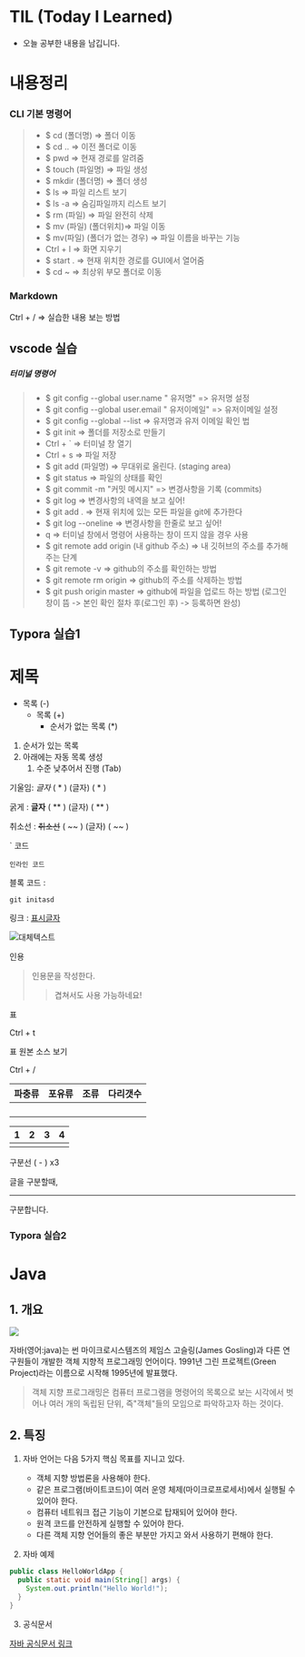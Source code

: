 # TIL (Today I Learned)
- 오늘 공부한 내용을 남깁니다.

# 내용정리


### CLI 기본 명령어

>* $ cd (폴더명) => 폴더 이동
>* $ cd ..  => 이전 폴더로 이동
>* $ pwd  => 현재 경로를 알려줌
>* $ touch (파일명) =>  파일 생성
>* $ mkdir (폴더명) => 폴더 생성
>* $ ls => 파일 리스트 보기
>* $ ls -a => 숨김파일까지 리스트 보기
>* $ rm (파일) => 파일 완전히 삭제
>* $ mv (파일) (폴더위치)=> 파일 이동
>* $ mv(파일) (폴더가 없는 경우) => 파일 이름을 바꾸는 기능
>* Ctrl + l => 화면 지우기
>* $ start . => 현재 위치한 경로를 GUI에서 열어줌
>* $ cd ~ => 최상위 부모 폴더로 이동


### Markdown

Ctrl + / => 실습한 내용 보는 방법


## vscode 실습

##### 터미널 명령어

>* $ git config --global user.name " 유저명" => 유저명 설정
>* $ git config --global user.email " 유저이메일" => 유저이메일 설정
>* $ git config --global --list => 유저명과 유저 이메일 확인 법
>* $ git init => 폴더를 저장소로 만들기
>* Ctrl + ` => 터미널 창 열기
>* Ctrl + s => 파일 저장
>* $ git add (파일명) => 무대위로 올린다. (staging area)
>* $ git status => 파일의 상태를 확인
>* $ git commit -m "커밋 메시지" => 변경사항을 기록 (commits)
>* $ git log => 변경사항의 내역을 보고 싶어!
>* $ git add . => 현재 위치에 있는 모든 파일을 git에 추가한다
>* $ git log --oneline => 변경사항을 한줄로 보고 싶어!
>* q => 터미널 창에서 명령어 사용하는 창이 뜨지 않을 경우 사용
>* $ git remote add origin (내 github 주소) => 내 깃허브의 주소를 추가해 주는 단계
>* $ git remote -v => github의 주소를 확인하는 방법
>* $ git remote rm origin => github의 주소를 삭제하는 방법
>* $ git push origin master => github에 파일을 업로드 하는 방법
> (로그인 창이 뜸 -> 본인 확인 절차 후(로그인 후) -> 등록하면 완성)

## Typora 실습1
# 제목

- 목록 (-)
  + 목록 (+)
    * 순서가 없는 목록 (*)

1. 순서가 있는 목록
2. 아래에는 자동 목록 생성
   1. 수준 낮추어서 진행 (Tab)

기울임: *글자*  ( * ) (글자) ( * )

굵게 : **글자**  ( ** ) (글자) ( ** )

취소선 : ~~취소선~~  ( ~~ ) (글자) ( ~~ ) 

` 코드

`인라인 코드`

블록 코드 : 

``` git init dasdasdas
git initasd
```

 	

링크 : [표시글자](https://www.youtube.com/)

![대체텍스트]()

인용

> 인용문을 작성한다.
>
> > 겹쳐서도 사용 가능하네요!



표 

Ctrl + t

표 원본 소스 보기

Ctrl + /

| 파충류 | 포유류 | 조류 | 다리갯수 |
| ------ | ------ | ---- | -------- |
|        |        |      |          |
|        |        |      |          |
|        |        |      |          |
|        |        |      |          |

| 1    | 2    | 3    | 4    |
| ---- | ---- | ---- | ---- |
|      |      |      |      |



구분선 ( - ) x3

글을 구분할때,

---

구분합니다.

### Typora 실습2
# Java



## 1. 개요

![](https://blog.kakaocdn.net/dn/cZsyTw/btq0u5VBWge/F7xmauYA6r8nnbXSz2vJhK/img.png)

자바(영어:java)는 썬 마이크로시스템즈의 제임스 고슬링(James Gosling)과 다른 연구원들이 개발한 객체 지향적 프로그래밍 언어이다. 1991년 그린 프로젝트(Green Project)라는 이름으로 시작해 1995년에 발표했다.

>객체 지향 프로그래밍은 컴퓨터 프로그램을 명령어의 목록으로 보는 시각에서 벗어나 여러 개의 독립된 단위, 즉"객체"들의 모임으로 파악하고자 하는 것이다.


## 2. 특징

1. 자바 언어는 다음 5가지 핵심 목표를 지니고 있다.

   - 객체 지향 방법론을 사용해야 한다.
   - 같은 프로그램(바이트코드)이 여러 운영 체제(마이크로프로세서)에서 실행될 수 있어야 한다.
   - 컴퓨터 네트워크 접근 기능이 기본으로 탑재되어 있어야 한다.
   - 원격 코드를 안전하게 실행할 수 있어야 한다.
   - 다른 객체 지향 언어들의 좋은 부분만 가지고 와서 사용하기 편해야 한다.


2. 자바 예제


```java
public class HelloWorldApp {
  public static void main(String[] args) {
    System.out.println("Hello World!");
  }
}
```

3.  공식문서

[자바 공식문서 링크](https://docs.oracle.com/javase/8/docs/api/)